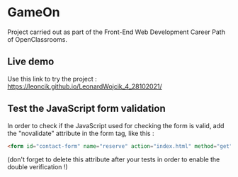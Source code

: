 # GameOn

Project carried out as part of the Front-End Web Development Career Path of OpenClassrooms. 

## Live demo

Use this link to try the project : https://leoncik.github.io/LeonardWojcik_4_28102021/

## Test the JavaScript form validation

In order to check if the JavaScript used for checking the form is valid, add the "novalidate" attribute in the form tag, like this :

```html
<form id="contact-form" name="reserve" action="index.html" method="get" novalidate>
```

(don't forget to delete this attribute after your tests in order to enable the double verification !)